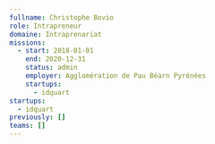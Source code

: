 ```yaml
---
fullname: Christophe Bovio
role: Intrapreneur
domaine: Intraprenariat
missions:
  - start: 2018-01-01
    end: 2020-12-31
    status: admin
    employer: Agglomération de Pau Béarn Pyrénées
    startups:
      - idquart
startups:
  - idquart
previously: []
teams: []
---
```

